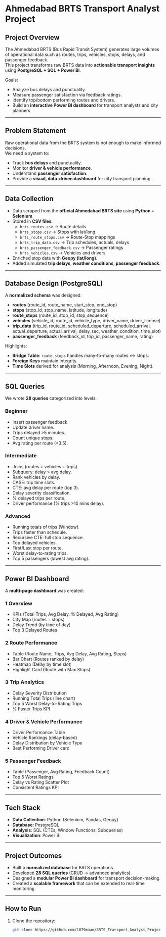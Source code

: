 # Ahmedabad BRTS Transport Analyst Project

##  Project Overview
The Ahmedabad BRTS (Bus Rapid Transit System) generates large volumes of operational data such as routes, trips, vehicles, stops, delays, and passenger feedback.  
This project transforms raw BRTS data into **actionable transport insights** using **PostgreSQL + SQL + Power BI**.

 Goals:
- Analyze bus delays and punctuality.
- Measure passenger satisfaction via feedback ratings.
- Identify top/bottom performing routes and drivers.
- Build an **interactive Power BI dashboard** for transport analysts and city planners.

---

##  Problem Statement
Raw operational data from the BRTS system is not enough to make informed decisions.  
We need a system to:
- Track **bus delays** and punctuality.
- Monitor **driver & vehicle performance**.
- Understand **passenger satisfaction**.
- Provide a **visual, data-driven dashboard** for city transport planning.

---

##  Data Collection
- Data scraped from the **official Ahmedabad BRTS site** using **Python + Selenium**.
- Stored in **CSV files**:
  - `brts_routes.csv` → Route details
  - `brts_stops.csv` → Stops with lat/long
  - `brts_route_stops.csv` → Route-Stop mappings
  - `brts_trip_data.csv` → Trip schedules, actuals, delays
  - `brts_passenger_feedback.csv` → Passenger ratings
  - `brts_vehicles.csv` → Vehicles and drivers
- Enriched stop data with **Geopy (lat/long)**.
- Added simulated **trip delays, weather conditions, passenger feedback**.

---

## Database Design (PostgreSQL)
A **normalized schema** was designed:

- **routes** (route_id, route_name, start_stop, end_stop)  
- **stops** (stop_id, stop_name, latitude, longitude)  
- **route_stops** (route_id, stop_id, stop_sequence)  
- **vehicles** (vehicle_id, route_id, vehicle_type, driver_name, driver_license)  
- **trip_data** (trip_id, route_id, scheduled_departure, scheduled_arrival, actual_departure, actual_arrival, delay_sec, weather_condition, time_slot)  
- **passenger_feedback** (feedback_id, trip_id, passenger_name, rating)

Highlights:
- **Bridge Table**: `route_stops` handles many-to-many routes ↔ stops.  
- **Foreign Keys** maintain integrity.  
- **Time Slots** derived for analysis (Morning, Afternoon, Evening, Night).  

---

## SQL Queries
We wrote **28 queries** categorized into levels:

### Beginner
- Insert passenger feedback.  
- Update driver name.  
- Trips delayed >5 minutes.  
- Count unique stops.  
- Avg rating per route (<3.5).  

### Intermediate
- Joins (routes + vehicles + trips).  
- Subquery: delay > avg delay.  
- Rank vehicles by delay.  
- CASE: trip time slots.  
- CTE: avg delay per route (top 3).  
- Delay severity classification.  
- % delayed trips per route.  
- Driver performance (% trips >10 mins delay).  

### Advanced
- Running totals of trips (Window).  
- Trips faster than schedule.  
- Recursive CTE: full stop sequence.  
- Top delayed vehicles.  
- First/Last stop per route.  
- Worst delay-to-rating trips.  
- Top 5 passengers (lowest avg rating).  

---

## Power BI Dashboard
A **multi-page dashboard** was created:

### 1 Overview
- KPIs (Total Trips, Avg Delay, % Delayed, Avg Rating)  
- City Map (routes + stops)  
- Delay Trend (by time of day)  
- Top 3 Delayed Routes  

### 2 Route Performance
- Table (Route Name, Trips, Avg Delay, Avg Rating, Stops)  
- Bar Chart (Routes ranked by delay)  
- Heatmap (Delay by time slot)  
- Highlight Card (Route with Max Stops)  

### 3 Trip Analytics
- Delay Severity Distribution  
- Running Total Trips (line chart)  
- Top 5 Worst Delay-to-Rating Trips  
- % Faster Trips KPI  

### 4 Driver & Vehicle Performance
- Driver Performance Table  
- Vehicle Rankings (delay-based)  
- Delay Distribution by Vehicle Type  
- Best Performing Driver card  

### 5 Passenger Feedback
- Table (Passenger, Avg Rating, Feedback Count)  
- Top 5 Worst Ratings  
- Delay vs Rating Scatter Plot  
- Consistent Ratings KPI  

---

##  Tech Stack
- **Data Collection**: Python (Selenium, Pandas, Geopy)  
- **Database**: PostgreSQL  
- **Analysis**: SQL (CTEs, Window Functions, Subqueries)  
- **Visualization**: Power BI  

---

## Project Outcomes
- Built a **normalized database** for BRTS operations.  
- Developed **28 SQL queries** (CRUD → advanced analytics).  
- Designed a **modular Power BI dashboard** for transport decision-making.  
- Created a **scalable framework** that can be extended to real-time monitoring.  

---

## How to Run
1. Clone the repository:  
   ```bash
   git clone https://github.com/1079maan/BRTS_Transport_Analyst_Project.git
